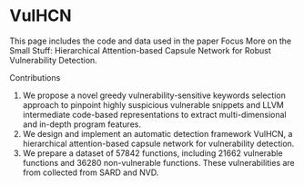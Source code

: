 # VulHCN
This page includes the code and data used in the paper Focus More on the Small Stuff: Hierarchical Attention-based Capsule Network for Robust Vulnerability Detection.

Contributions
1. We propose a novel greedy vulnerability-sensitive keywords selection approach to pinpoint highly suspicious vulnerable snippets and LLVM intermediate code-based representations to extract multi-dimensional and in-depth program features.
2. We design and implement an automatic detection framework VulHCN, a hierarchical attention-based capsule network for vulnerability detection.
3. We prepare a dataset of 57842 functions, including 21662 vulnerable functions and 36280 non-vulnerable functions. These vulnerabilities are from collected from SARD and NVD.
